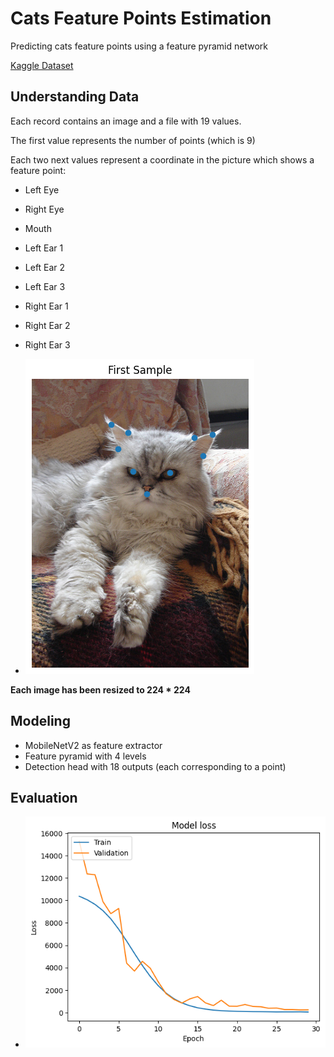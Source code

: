 # Cats Feature Points Estimation
Predicting cats feature points using a feature pyramid network


[Kaggle Dataset](https://www.kaggle.com/datasets/crawford/cat-dataset)

## Understanding Data

Each record contains an image and a file with 19 values.

The first value represents the number of points (which is 9)

Each two next values represent a coordinate in the picture which shows a feature point:
* Left Eye
* Right Eye
* Mouth
* Left Ear 1
* Left Ear 2
* Left Ear 3
* Right Ear 1
* Right Ear 2
* Right Ear 3

* ![pic](sample/sample.png)


**Each image has been resized to 224 * 224**

## Modeling
* MobileNetV2 as feature extractor
* Feature pyramid with 4 levels
* Detection head with 18 outputs (each corresponding to a point)


## Evaluation
* ![eval](sample/loss.png)
